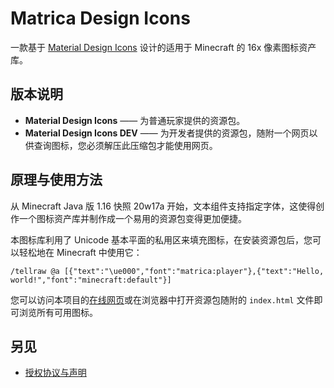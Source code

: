 # Matrica Design Icons

一款基于 [Material Design Icons](https://pictogrammers.com/library/mdi/) 设计的适用于 Minecraft 的 16x 像素图标资产库。


## 版本说明

- **Material Design Icons** —— 为普通玩家提供的资源包。
- **Material Design Icons DEV** —— 为开发者提供的资源包，随附一个网页以供查询图标，您必须解压此压缩包才能使用网页。


## 原理与使用方法

从 Minecraft Java 版 1.16 快照 20w17a 开始，文本组件支持指定字体，这使得创作一个图标资产库并制作成一个易用的资源包变得更加便捷。

本图标库利用了 Unicode 基本平面的私用区来填充图标，在安装资源包后，您可以轻松地在 Minecraft 中使用它：

``` text
/tellraw @a [{"text":"\ue000","font":"matrica:player"},{"text":"Hello, world!","font":"minecraft:default"}]
```

您可以访问本项目的[在线网页](https://sheep-realms.github.io/Matrica-Design-Icons/)或在浏览器中打开资源包随附的 `index.html` 文件即可浏览所有可用图标。


## 另见

- [授权协议与声明](copyright.md)